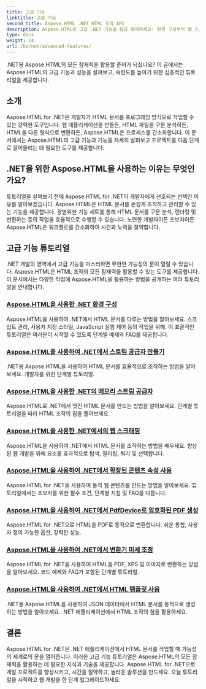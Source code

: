 ```yaml
---
title: 고급 기능
linktitle: 고급 기능
second_title: Aspose.HTML .NET HTML 조작 API
description: Aspose.HTML로 고급 .NET 기능을 잠금 해제하세요! 환경 구성부터 웹 스크래핑까지 강력한 웹 개발을 위한 포괄적인 튜토리얼을 살펴보세요.
type: docs
weight: 24
url: /ko/net/advanced-features/
---
```


.NET용 Aspose.HTML의 모든 잠재력을 활용할 준비가 되셨나요? 이 글에서는 Aspose.HTML의 고급 기능과 성능을 살펴보고, 숙련도를 높이기 위한 심층적인 튜토리얼을 제공합니다.

## 소개

Aspose.HTML for .NET은 개발자가 HTML 문서를 프로그래밍 방식으로 작업할 수 있는 강력한 도구입니다. 웹 애플리케이션을 만들든, HTML 파일을 구문 분석하든, HTML을 다른 형식으로 변환하든, Aspose.HTML은 프로세스를 간소화합니다. 이 문서에서는 Aspose.HTML의 고급 기능과 기능을 자세히 살펴보고 프로젝트를 다음 단계로 끌어올리는 데 필요한 도구를 제공합니다.

## .NET을 위한 Aspose.HTML을 사용하는 이유는 무엇인가요?

튜토리얼을 살펴보기 전에 Aspose.HTML for .NET이 개발자에게 선호되는 선택인 이유를 알아보겠습니다. Aspose.HTML은 HTML 문서를 손쉽게 조작하고 관리할 수 있는 기능을 제공합니다. 광범위한 기능 세트를 통해 HTML 문서를 구문 분석, 렌더링 및 변환하는 등의 작업을 효율적으로 수행할 수 있습니다. 노련한 개발자이든 초보자이든 Aspose.HTML은 워크플로를 간소화하여 시간과 노력을 절약합니다.

## 고급 기능 튜토리얼
.NET 개발의 영역에서 고급 기능을 마스터하면 무한한 가능성의 문이 열릴 수 있습니다. Aspose.HTML은 HTML 조작의 모든 잠재력을 활용할 수 있는 도구를 제공합니다. 이 문서에서는 다양한 작업에 Aspose.HTML을 활용하는 방법을 공개하는 여러 튜토리얼을 안내합니다.
### [Aspose.HTML을 사용한 .NET 환경 구성](./environment-configuration/)
Aspose.HTML을 사용하여 .NET에서 HTML 문서를 다루는 방법을 알아보세요. 스크립트 관리, 사용자 지정 스타일, JavaScript 실행 제어 등의 작업을 위해. 이 포괄적인 튜토리얼은 여러분이 시작할 수 있도록 단계별 예제와 FAQ를 제공합니다.
### [Aspose.HTML을 사용하여 .NET에서 스트림 공급자 만들기](./create-stream-provider/)
.NET용 Aspose.HTML을 사용하여 HTML 문서를 효율적으로 조작하는 방법을 알아보세요. 개발자를 위한 단계별 튜토리얼.
### [Aspose.HTML을 사용한 .NET의 메모리 스트림 공급자](./memory-stream-provider/)
Aspose.HTML로 .NET에서 멋진 HTML 문서를 만드는 방법을 알아보세요. 단계별 튜토리얼을 따라 HTML 조작의 힘을 풀어보세요.
### [Aspose.HTML을 사용한 .NET에서의 웹 스크래핑](./web-scraping/)
Aspose.HTML을 사용하여 .NET에서 HTML 문서를 조작하는 방법을 배우세요. 향상된 웹 개발을 위해 요소를 효과적으로 탐색, 필터링, 쿼리 및 선택합니다.
### [Aspose.HTML을 사용하여 .NET에서 확장된 콘텐츠 속성 사용](./use-extended-content-property/)
Aspose.HTML for .NET을 사용하여 동적 웹 콘텐츠를 만드는 방법을 알아보세요. 튜토리얼에서는 초보자를 위한 필수 조건, 단계별 지침 및 FAQ를 다룹니다.
### [Aspose.HTML을 사용하여 .NET에서 PdfDevice로 암호화된 PDF 생성](./generate-encrypted-pdf-by-pdfdevice/)
Aspose.HTML for .NET으로 HTML을 PDF로 동적으로 변환합니다. 쉬운 통합, 사용자 정의 가능한 옵션, 강력한 성능.
### [Aspose.HTML을 사용하여 .NET에서 변환기 미세 조정](./fine-tuning-converters/)
Aspose.HTML for .NET을 사용하여 HTML을 PDF, XPS 및 이미지로 변환하는 방법을 알아보세요. 코드 예제와 FAQ가 포함된 단계별 튜토리얼.
### [Aspose.HTML을 사용하여 .NET에서 HTML 템플릿 사용](./using-html-templates/)
.NET용 Aspose.HTML을 사용하여 JSON 데이터에서 HTML 문서를 동적으로 생성하는 방법을 알아보세요. .NET 애플리케이션에서 HTML 조작의 힘을 활용하세요.


## 결론

Aspose.HTML for .NET은 .NET 애플리케이션에서 HTML 문서를 작업할 때 가능성의 세계로의 문을 열어줍니다. 이러한 고급 기능 튜토리얼은 Aspose.HTML의 모든 잠재력을 활용하는 데 필요한 지식과 기술을 제공합니다. Aspose.HTML for .NET으로 개발 프로젝트를 향상시키고, 시간을 절약하고, 놀라운 솔루션을 만드세요. 오늘 튜토리얼을 시작하고 웹 개발을 한 단계 업그레이드하세요.